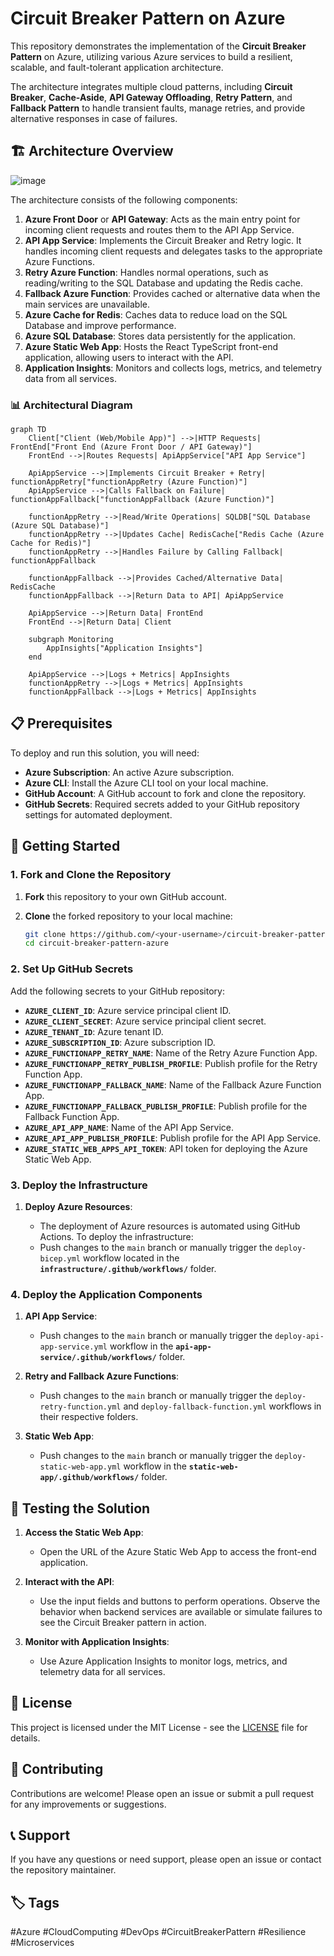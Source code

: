 # Circuit Breaker Pattern on Azure

This repository demonstrates the implementation of the **Circuit Breaker Pattern** on Azure, utilizing various Azure services to build a resilient, scalable, and fault-tolerant application architecture.

The architecture integrates multiple cloud patterns, including **Circuit Breaker**, **Cache-Aside**, **API Gateway Offloading**, **Retry Pattern**, and **Fallback Pattern** to handle transient faults, manage retries, and provide alternative responses in case of failures.

## 🏗️ Architecture Overview

![image](https://github.com/user-attachments/assets/911b73e5-948d-442e-a220-8ce48638fd5d)

The architecture consists of the following components:

1. **Azure Front Door** or **API Gateway**: Acts as the main entry point for incoming client requests and routes them to the API App Service.
2. **API App Service**: Implements the Circuit Breaker and Retry logic. It handles incoming client requests and delegates tasks to the appropriate Azure Functions.
3. **Retry Azure Function**: Handles normal operations, such as reading/writing to the SQL Database and updating the Redis cache.
4. **Fallback Azure Function**: Provides cached or alternative data when the main services are unavailable.
5. **Azure Cache for Redis**: Caches data to reduce load on the SQL Database and improve performance.
6. **Azure SQL Database**: Stores data persistently for the application.
7. **Azure Static Web App**: Hosts the React TypeScript front-end application, allowing users to interact with the API.
8. **Application Insights**: Monitors and collects logs, metrics, and telemetry data from all services.

### 📊 Architectural Diagram

```mermaid
graph TD
    Client["Client (Web/Mobile App)"] -->|HTTP Requests| FrontEnd["Front End (Azure Front Door / API Gateway)"]
    FrontEnd -->|Routes Requests| ApiAppService["API App Service"]
    
    ApiAppService -->|Implements Circuit Breaker + Retry| functionAppRetry["functionAppRetry (Azure Function)"]
    ApiAppService -->|Calls Fallback on Failure| functionAppFallback["functionAppFallback (Azure Function)"]

    functionAppRetry -->|Read/Write Operations| SQLDB["SQL Database (Azure SQL Database)"]
    functionAppRetry -->|Updates Cache| RedisCache["Redis Cache (Azure Cache for Redis)"]
    functionAppRetry -->|Handles Failure by Calling Fallback| functionAppFallback

    functionAppFallback -->|Provides Cached/Alternative Data| RedisCache
    functionAppFallback -->|Return Data to API| ApiAppService
    
    ApiAppService -->|Return Data| FrontEnd
    FrontEnd -->|Return Data| Client

    subgraph Monitoring
        AppInsights["Application Insights"]
    end

    ApiAppService -->|Logs + Metrics| AppInsights
    functionAppRetry -->|Logs + Metrics| AppInsights
    functionAppFallback -->|Logs + Metrics| AppInsights
```

## 📋 Prerequisites

To deploy and run this solution, you will need:

- **Azure Subscription**: An active Azure subscription.
- **Azure CLI**: Install the Azure CLI tool on your local machine.
- **GitHub Account**: A GitHub account to fork and clone the repository.
- **GitHub Secrets**: Required secrets added to your GitHub repository settings for automated deployment.

## 🚀 Getting Started

### 1. Fork and Clone the Repository

1. **Fork** this repository to your own GitHub account.
2. **Clone** the forked repository to your local machine:

   ```bash
   git clone https://github.com/<your-username>/circuit-breaker-pattern-azure.git
   cd circuit-breaker-pattern-azure
   ```

### 2. Set Up GitHub Secrets

Add the following secrets to your GitHub repository:

- **`AZURE_CLIENT_ID`**: Azure service principal client ID.
- **`AZURE_CLIENT_SECRET`**: Azure service principal client secret.
- **`AZURE_TENANT_ID`**: Azure tenant ID.
- **`AZURE_SUBSCRIPTION_ID`**: Azure subscription ID.
- **`AZURE_FUNCTIONAPP_RETRY_NAME`**: Name of the Retry Azure Function App.
- **`AZURE_FUNCTIONAPP_RETRY_PUBLISH_PROFILE`**: Publish profile for the Retry Function App.
- **`AZURE_FUNCTIONAPP_FALLBACK_NAME`**: Name of the Fallback Azure Function App.
- **`AZURE_FUNCTIONAPP_FALLBACK_PUBLISH_PROFILE`**: Publish profile for the Fallback Function App.
- **`AZURE_API_APP_NAME`**: Name of the API App Service.
- **`AZURE_API_APP_PUBLISH_PROFILE`**: Publish profile for the API App Service.
- **`AZURE_STATIC_WEB_APPS_API_TOKEN`**: API token for deploying the Azure Static Web App.

### 3. Deploy the Infrastructure

1. **Deploy Azure Resources**:

   - The deployment of Azure resources is automated using GitHub Actions. To deploy the infrastructure:
   - Push changes to the `main` branch or manually trigger the `deploy-bicep.yml` workflow located in the **`infrastructure/.github/workflows/`** folder.

### 4. Deploy the Application Components

1. **API App Service**:
   - Push changes to the `main` branch or manually trigger the `deploy-api-app-service.yml` workflow in the **`api-app-service/.github/workflows/`** folder.

2. **Retry and Fallback Azure Functions**:
   - Push changes to the `main` branch or manually trigger the `deploy-retry-function.yml` and `deploy-fallback-function.yml` workflows in their respective folders.

3. **Static Web App**:
   - Push changes to the `main` branch or manually trigger the `deploy-static-web-app.yml` workflow in the **`static-web-app/.github/workflows/`** folder.

## 🧪 Testing the Solution

1. **Access the Static Web App**:
   - Open the URL of the Azure Static Web App to access the front-end application.

2. **Interact with the API**:
   - Use the input fields and buttons to perform operations. Observe the behavior when backend services are available or simulate failures to see the Circuit Breaker pattern in action.

3. **Monitor with Application Insights**:
   - Use Azure Application Insights to monitor logs, metrics, and telemetry data for all services.

## 📝 License

This project is licensed under the MIT License - see the [LICENSE](LICENSE) file for details.

## 🙌 Contributing

Contributions are welcome! Please open an issue or submit a pull request for any improvements or suggestions.

## 📞 Support

If you have any questions or need support, please open an issue or contact the repository maintainer.

## 🏷️ Tags

#Azure #CloudComputing #DevOps #CircuitBreakerPattern #Resilience #Microservices
